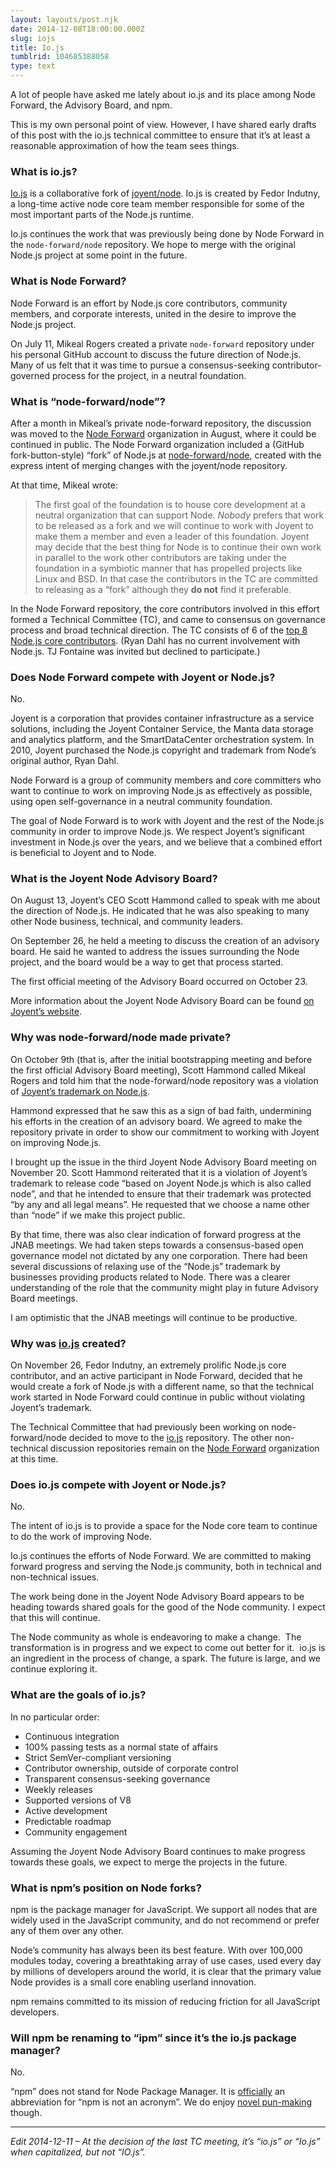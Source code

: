 ```yaml
---
layout: layouts/post.njk
date: 2014-12-08T18:00:00.000Z
slug: iojs
title: Io.js
tumblrid: 104685388058
type: text
---
```

<p>A lot of people have asked me lately about io.js and its place among Node Forward, the Advisory Board, and npm.</p>

<p>This is my own personal point of view.  However, I have shared early drafts of this post with the io.js technical committee to ensure that it&rsquo;s at least a reasonable approximation of how the team sees things.</p>

<h3>What is io.js?</h3>

<p><a href="https://github.com/iojs/io.js">Io.js</a> is a collaborative fork of <a href="https://github.com/joyent/node">joyent/node</a>.  Io.js is created by Fedor Indutny, a long-time active node core team member responsible for some of the most important parts of the Node.js runtime.</p>

<p>Io.js continues the work that was previously being done by Node Forward in the <code>node-forward/node</code> repository.  We hope to merge with the original Node.js project at some point in the future.</p>

<h3>What is Node Forward?</h3>

<p>Node Forward is an effort by Node.js core contributors, community members, and corporate interests, united in the desire to improve the Node.js project.</p>

<p>On July 11, Mikeal Rogers created a private <code>node-forward</code> repository under his personal GitHub account to discuss the future direction of Node.js.  Many of us felt that it was time to pursue a consensus-seeking contributor-governed process for the project, in a neutral foundation.</p>

<h3>What is &ldquo;node-forward/node&rdquo;?</h3>

<p>After a month in Mikeal&rsquo;s private node-forward repository, the discussion was moved to the <a href="https://github.com/node-forward">Node Forward</a> organization in August, where it could be continued in public.  The Node Forward organization included a (GitHub fork-button-style) &ldquo;fork&rdquo; of Node.js at <a href="https://github.com/node-forward">node-forward/node</a>, created with the express intent of merging changes with the joyent/node repository.</p>

<p>At that time, Mikeal wrote:</p>

<blockquote>
  <p>The first goal of the foundation is to house core development at a neutral organization that can support Node. <em>Nobody</em> prefers that work to be released as a fork and we will continue to work with Joyent to make them a member and even a leader of this foundation. Joyent may decide that the best thing for Node is to continue their own work in parallel to the work other contributors are taking under the foundation in a symbiotic manner that has propelled projects like Linux and BSD. In that case the contributors in the TC are committed to releasing as a &ldquo;fork&rdquo; although they <strong>do not</strong> find it preferable.</p>
</blockquote>

<p>In the Node Forward repository, the core contributors involved in this effort formed a Technical Committee (TC), and came to consensus on governance process and broad technical direction.  The TC consists of 6 of the <a href="https://github.com/joyent/node/graphs/contributors">top 8 Node.js core contributors</a>.  (Ryan Dahl has no current involvement with Node.js.  TJ Fontaine was invited but declined to participate.)</p>

<h3>Does Node Forward compete with Joyent or Node.js?</h3>

<p>No.</p>

<p>Joyent is a corporation that provides container infrastructure as a service solutions, including the Joyent Container Service, the Manta data storage and analytics platform, and the SmartDataCenter orchestration system.  In 2010, Joyent purchased the Node.js copyright and trademark from Node&rsquo;s original author, Ryan Dahl.</p>

<p>Node Forward is a group of community members and core committers who want to continue to work on improving Node.js as effectively as possible, using open self-governance in a neutral community foundation.</p>

<p>The goal of Node Forward is to work with Joyent and the rest of the Node.js community in order to improve Node.js.  We respect Joyent&rsquo;s significant investment in Node.js over the years, and we believe that a combined effort is beneficial to Joyent and to Node.</p>

<h3>What is the Joyent Node Advisory Board?</h3>

<p>On August 13, Joyent&rsquo;s CEO Scott Hammond called to speak with me about the direction of Node.js.  He indicated that he was also speaking to many other Node business, technical, and community leaders.</p>

<p>On September 26, he held a meeting to discuss the creation of an advisory board.  He said he wanted to address the issues surrounding the Node project, and the board would be a way to get that process started.</p>

<p>The first official meeting of the Advisory Board occurred on October 23.</p>

<p>More information about the Joyent Node Advisory Board can be found <a href="http://nodejs.org/about/advisory-board/">on Joyent&rsquo;s website</a>.</p>

<h3>Why was node-forward/node made private?</h3>

<p>On October 9th (that is, after the initial bootstrapping meeting and before the first official Advisory Board meeting), Scott Hammond called Mikeal Rogers and told him that the node-forward/node repository was a violation of <a href="http://trademarks.justia.com/852/62/node-js-85262623.html">Joyent&rsquo;s trademark on Node.js</a>.</p>

<p>Hammond expressed that he saw this as a sign of bad faith, undermining his efforts in the creation of an advisory board.  We agreed to make the repository private in order to show our commitment to working with Joyent on improving Node.js.</p>

<p>I brought up the issue in the third Joyent Node Advisory Board meeting on November 20.  Scott Hammond reiterated that it is a violation of Joyent&rsquo;s trademark to release code &ldquo;based on Joyent Node.js which is also called node&rdquo;, and that he intended to ensure that their trademark was protected &ldquo;by any and all legal means&rdquo;.  He requested that we choose a name other than &ldquo;node&rdquo; if we make this project public.</p>

<p>By that time, there was also clear indication of forward progress at the JNAB meetings.  We had taken steps towards a consensus-based open governance model not dictated by any one corporation.  There had been several discussions of relaxing use of the &ldquo;Node.js&rdquo; trademark by businesses providing products related to Node.  There was a clearer understanding of the role that the community might play in future Advisory Board meetings.</p>

<p>I am optimistic that the JNAB meetings will continue to be productive.</p>

<h3>Why was <a href="https://github.com/iojs/io.js">io.js</a> created?</h3>

<p>On November 26, Fedor Indutny, an extremely prolific Node.js core contributor, and an active participant in Node Forward, decided that he would create a fork of Node.js with a different name, so that the technical work started in Node Forward could continue in public without violating Joyent&rsquo;s trademark.</p>

<p>The Technical Committee that had previously been working on node-forward/node decided to move to the <a href="https://github.com/iojs/io.js">io.js</a> repository.  The other non-technical discussion repositories remain on the <a href="https://github.com/node-forward">Node Forward</a> organization at this time.</p>

<h3>Does io.js compete with Joyent or Node.js?</h3>

<p>No.</p>

<p>The intent of io.js is to provide a space for the Node core team to continue to do the work of improving Node.</p>

<p>Io.js continues the efforts of Node Forward.  We are committed to making forward progress and serving the Node.js community, both in technical and non-technical issues.</p>

<p>The work being done in the Joyent Node Advisory Board appears to be heading towards shared goals for the good of the Node community.  I expect that this will continue.</p>

<p>The Node community as whole is endeavoring to make a change.  The transformation is in progress and we expect to come out better for it.  io.js is an ingredient in the process of change, a spark.  The future is large, and we continue exploring it.</p>

<h3>What are the goals of io.js?</h3>

<p>In no particular order:</p>

<ul><li>Continuous integration</li>
<li>100% passing tests as a normal state of affairs</li>
<li>Strict SemVer-compliant versioning</li>
<li>Contributor ownership, outside of corporate control</li>
<li>Transparent consensus-seeking governance</li>
<li>Weekly releases</li>
<li>Supported versions of V8</li>
<li>Active development</li>
<li>Predictable roadmap</li>
<li>Community engagement</li>
</ul><p>Assuming the Joyent Node Advisory Board continues to make progress towards these goals, we expect to merge the projects in the future.</p>

<h3>What is npm&rsquo;s position on Node forks?</h3>

<p>npm is the package manager for JavaScript.  We support all nodes that are widely used in the JavaScript community, and do not recommend or prefer any of them over any other.</p>

<p>Node&rsquo;s community has always been its best feature.  With over 100,000 modules today, covering a breathtaking array of use cases, used every day by millions of developers around the world, it is clear that the primary value Node provides is a small core enabling userland innovation.</p>

<p>npm remains committed to its mission of reducing friction for all JavaScript developers.</p>

<h3>Will npm be renaming to &ldquo;ipm&rdquo; since it&rsquo;s the io.js package manager?</h3>

<p>No.</p>

<p>&ldquo;npm&rdquo; does not stand for Node Package Manager.  It is <a href="https://docs.npmjs.com/misc/faq#if-npm-is-an-acronym-why-is-it-never-capitalized-">officially</a> an abbreviation for &ldquo;npm is not an acronym&rdquo;.  We do enjoy <a href="https://github.com/npm/npm-expansions">novel pun-making</a> though.</p>

<hr><p><i>Edit 2014-12-11 – At the decision of the last TC meeting, it&rsquo;s &ldquo;io.js&rdquo; or &ldquo;Io.js&rdquo; when capitalized, but not &ldquo;IO.js&rdquo;.</i></p>
